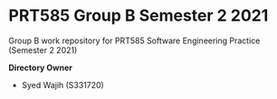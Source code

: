 # PRT585 Group B Semester 2 2021
Group B work repository for PRT585 Software Engineering Practice (Semester 2 2021)

**Directory Owner**
- Syed Wajih (S331720)
